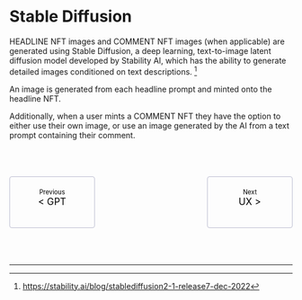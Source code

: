 # Stable Diffusion

HEADLINE NFT images and COMMENT NFT images (when applicable) are generated using Stable Diffusion, a deep learning, text-to-image  latent diffusion model developed by Stability AI, which has the ability to generate detailed images conditioned on text descriptions. [^12]  

An image is generated from each headline prompt and minted onto the headline NFT. 

Additionally, when a user mints a COMMENT NFT they have the option to either use their own image, or use an image generated by the AI from a text prompt containing their comment.
<br>
<br>
<br>
<br>

<div class="pagination-nav">
    <a class="pagination-nav__link prev" href="gpt.md">
        <div class="pagination-nav__sublabel">Previous</div>
        <div class="pagination-nav__label">< GPT</div>
    </a>
    <a class="pagination-nav__link next" href="the-hello-world-user-experience.md">
        <div class="pagination-nav__sublabel">Next</div>
        <div class="pagination-nav__label">UX ></div>
    </a>
</div>

<style>
    .pagination-nav {
        display: flex;
        justify-content: center;
        gap: 200px;
    }

    .pagination-nav__link {
        display: inline-block;
        padding: 20px;
        text-decoration: none;
        background: transparent;
        color: black;
        width: 250px;
        height: 50px;
        border: 1px solid #bcbdd0;
        border-radius: 4px;
        text-align: center;
    }

    .pagination-nav__sublabel {
        font-size: 0.8em;
    }

    .pagination-nav__label {
        font-size: 1.2em;
    }
</style>

<br>
<br>
<br>

---

[^12]: <a href="https://stability.ai/blog/stablediffusion2-1-release7-dec-2022" target="_blank">https://stability.ai/blog/stablediffusion2-1-release7-dec-2022</a>
